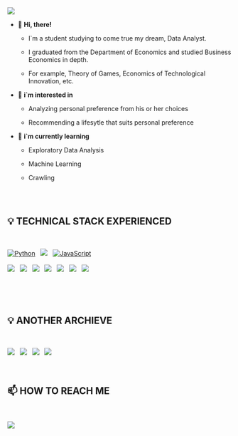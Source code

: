 <img src="https://capsule-render.vercel.app/api?type=slice&color=04B431&height=160&section=header&text=WELCOME%20TO%20MY%20ARCHIEVE!&fontSize=50&fontColor=585858"/>

- 👋 **Hi, there!**

  - I`m a student studying to come true my dream, Data Analyst.
  
  - I graduated from the Department of Economics and studied Business Economics in depth.
  
  - For example, Theory of Games, Economics of Technological Innovation, etc.

- 👀 **i`m interested in**

  - Analyzing personal preference from his or her choices
  
  - Recommending a lifesytle that suits personal preference
  
- 🌱 **i`m currently learning**

  - Exploratory Data Analysis
  
  - Machine Learning

  - Crawling
<br>
</br>


## 💡 TECHNICAL STACK EXPERIENCED

<br>
<p align="left">
<a href="#">
<img alt="Python" src="https://img.shields.io/badge/python%20-%2314354C.svg?style=for-the-badge&logo=python&logoColor=white"/></a> &nbsp;
<a href="#">
<img src="https://img.shields.io/badge/MySQL-4479A1?style=for-the-badge&logo=MySQL&logoColor=white"/></a> &nbsp;
<a href="#">
<img alt="JavaScript" src="https://img.shields.io/badge/javascript%20-%23323330.svg?&style=for-the-badge&logo=javascript&logoColor=%23F7DF1E"/></a> &nbsp;
</br>
<br>
<a href="#">
<img src="https://img.shields.io/badge/numpy-013243?style=flat-square&logo=numpy&logoColor=white"/></a> &nbsp;
<a href="#">
<img src="https://img.shields.io/badge/pandas-150458?style=flat-square&logo=pandas&logoColor=white"/></a> &nbsp;
<a href="#">
<img src="https://img.shields.io/badge/plotly-3F4F75?style=flat-square&logo=Plotly&logoColor=white"/></a> &nbsp;
<a href="#">
<img src="https://img.shields.io/badge/streamlit-FF4B4B?style=flat-square&logo=Streamlit&logoColor=white"/></a> &nbsp;
<a href="#">
<img src="https://img.shields.io/badge/scikitlearn-F7931E?style=flat-square&logo=scikit-learn&logoColor=white"/></a> &nbsp;
<a href="#">
<img src="https://img.shields.io/badge/tensorflow-FF6F00?style=flat-square&logo=tensorflow&logoColor=white"/></a> &nbsp;
<a href="#">
<img src="https://img.shields.io/badge/selenium-43B02A?style=flat-square&logo=Selenium&logoColor=white"/></a> &nbsp;
</p>
</br>
<br>
</br>


## 💡 ANOTHER ARCHIEVE

<br>
<p align="left">
<a href="https://blog.naver.com/arnimjay727">
<img src="https://img.shields.io/badge/NAVER%20BLOG-03C75A?style=for-the-badge&logo=Naver&logoColor=white&link=https://blog.naver.com/arnimjay727"/></a> &nbsp;
<a href="https://brunch.co.kr/@jayjay727">
<img src="https://img.shields.io/badge/brunch-E6E6E6?style=for-the-badge&logo=Kakao&logoColor=black&link=https://brunch.co.kr/@jayjay727"/></a> &nbsp;
<a href="https://instagram.com/ruhig.arnim">
<img src="https://img.shields.io/badge/preference%20collection-E4405F?style=for-the-badge&logo=Instagram&logoColor=white&link=https://instagram.com/ruhig.arnim"/></a> &nbsp;
<a href="https://instagram.com/inight.note.kr">
<img src="https://img.shields.io/badge/piece%20of%20inspiration-E4405F?style=for-the-badge&logo=Instagram&logoColor=white&link=https://instagram.com/insight.note.kr"/></a> &nbsp;
</br>
<br>
</br>


## 📫 HOW TO REACH ME

<br>
<p align="left">
<a href="mailto:jayarnim727@gmail.com">
<img src="https://img.shields.io/badge/jayarnim727@gmail.com-d14836?style=for-the-badge&logo=Gmail&logoColor=white&link=mailto:jayarnim727@gmail.com"/></a> &nbsp;
</br>


<!---
jayarnim/jayarnim is a ✨ special ✨ repository because its `README.md` (this file) appears on your GitHub profile.
You can click the Preview link to take a look at your changes.
--->
